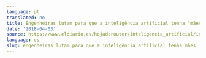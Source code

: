 ```yaml
---
language: pt
translated: no
title: Engenheiras lutam para que a inteligência artificial tenha "mães
date: '2018-04-03'
source: https://www.eldiario.es/hojaderouter/inteligencia_artificial/ingenieras-luchan-inteligencia-artificial-madres_0_756974765.html
language: es
slug: engenheiras_lutam_para_que_a_inteligência_artificial_tenha_mães
---
```




